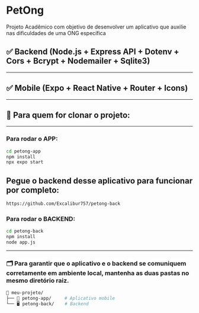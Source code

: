 # PetOng
Projeto Acadêmico com objetivo de desenvolver um aplicativo que auxilie nas dificuldades de uma ONG específica

## ✅ **Backend (Node.js + Express API + Dotenv + Cors + Bcrypt + Nodemailer + Sqlite3)**
---
## ✅ **Mobile (Expo + React Native + Router + Icons)**
---
## 🔧 Para quem for clonar o projeto:
---
### Para rodar o **APP**:
```bash
cd petong-app
npm install
npx expo start
```

## Pegue o backend desse aplicativo para funcionar por completo:
```bash
https://github.com/Excalibur757/petong-back
```

### Para rodar o **BACKEND**:
```bash
cd petong-back
npm install
node app.js
```
---
### 🗂️ Para garantir que o aplicativo e o backend se comuniquem corretamente em ambiente local, mantenha as duas pastas no mesmo diretório raiz.

```bash
📁 meu-projeto/
├── 📱 petong-app/     # Aplicativo mobile 
└── 🖥️ petong-back/    # Backend 
```
